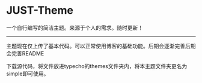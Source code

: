 # JUST-Theme
一个自行编写的简洁主题。来源于个人的需求。随时更新！

---

主题现在仅上传了基本代码。可以正常使用博客的基础功能。后期会逐渐完善后期会完善README

下载源代码，将文件放进typecho的themes文件夹内，将本主题文件夹更名为simple即可使用。
